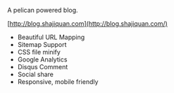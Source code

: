 A pelican powered blog.

[http://blog.shajiquan.com](http://blog.shajiquan.com/)

- Beautiful URL Mapping
- Sitemap Support
- CSS file minify
- Google Analytics
- Disqus Comment
- Social share
- Responsive, mobile friendly
